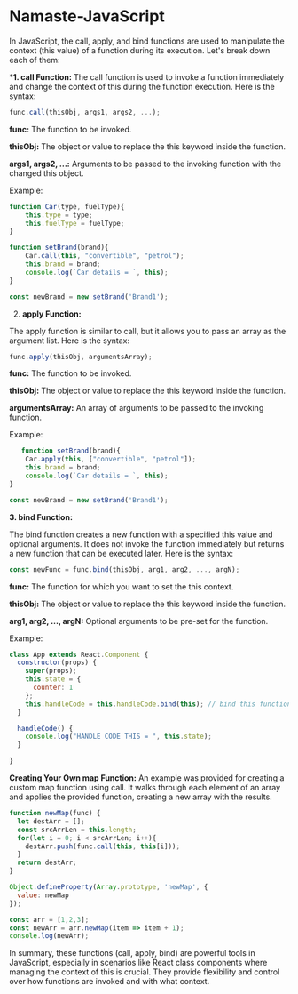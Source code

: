 # Namaste-JavaScript

In JavaScript, the call, apply, and bind functions are used to manipulate the context (this value) of a function during its execution.
Let's break down each of them:

***1. call Function:**
The call function is used to invoke a function immediately and change the context of this during the function execution. Here is the syntax:


```javascript
func.call(thisObj, args1, args2, ...);
```

**func:** The function to be invoked.

**thisObj:** The object or value to replace the this keyword inside the function.

**args1, args2, ...:** Arguments to be passed to the invoking function with the changed this object.

Example:


```javascript
function Car(type, fuelType){
	this.type = type;
	this.fuelType = fuelType;
}

function setBrand(brand){
	Car.call(this, "convertible", "petrol");
	this.brand = brand;
	console.log(`Car details = `, this);
}

const newBrand = new setBrand('Brand1');
```


2. **apply Function:**
   
  The apply function is similar to call, but it allows you to pass an array as the argument list. Here is the syntax:


```javascript
func.apply(thisObj, argumentsArray);
```
**func:** The function to be invoked.

**thisObj:** The object or value to replace the this keyword inside the function.

**argumentsArray:** An array of arguments to be passed to the invoking function.

Example:

```javascript
   function setBrand(brand){
	Car.apply(this, ["convertible", "petrol"]);
	this.brand = brand;
	console.log(`Car details = `, this);
}

const newBrand = new setBrand('Brand1');
```

**3. bind Function:**

The bind function creates a new function with a specified this value and optional arguments.
It does not invoke the function immediately but returns a new function that can be executed later. Here is the syntax:

```javascript
const newFunc = func.bind(thisObj, arg1, arg2, ..., argN);
```
**func:** The function for which you want to set the this context.

**thisObj:** The object or value to replace the this keyword inside the function.

**arg1, arg2, ..., argN:** Optional arguments to be pre-set for the function.

Example:

```javascript
class App extends React.Component {
  constructor(props) {
    super(props);
    this.state = {
      counter: 1
    };
    this.handleCode = this.handleCode.bind(this); // bind this function
  }

  handleCode() {
    console.log("HANDLE CODE THIS = ", this.state);
  }

}
```

**Creating Your Own map Function:**
An example was provided for creating a custom map function using call. It walks through each element of an array and applies the provided function,
creating a new array with the results.

```javascript
function newMap(func) {
  let destArr = [];
  const srcArrLen = this.length;
  for(let i = 0; i < srcArrLen; i++){
    destArr.push(func.call(this, this[i]));
  }
  return destArr;
} 

Object.defineProperty(Array.prototype, 'newMap', {
  value: newMap
});

const arr = [1,2,3];
const newArr = arr.newMap(item => item + 1);
console.log(newArr);
```

In summary, these functions (call, apply, bind) are powerful tools in JavaScript, 
especially in scenarios like React class components where managing the context of this is crucial.
They provide flexibility and control over how functions are invoked and with what context.
